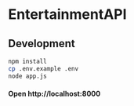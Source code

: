 # EntertainmentAPI

## Development

```bash
npm install
cp .env.example .env
node app.js
```

#### Open http://localhost:8000
